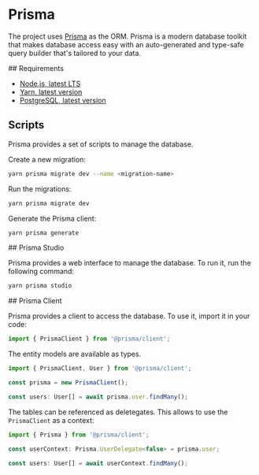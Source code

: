 # Prisma

The project uses [Prisma](https://www.prisma.io/) as the ORM. Prisma is a modern database toolkit that makes database access easy with an auto-generated and type-safe query builder that's tailored to your data.

## Requirements

- [Node.js, latest LTS](https://nodejs.org/en/)
- [Yarn, latest version](https://yarnpkg.com/en/docs/install)
- [PostgreSQL, latest version](https://www.postgresql.org/download/)

## Scripts

Prisma provides a set of scripts to manage the database.

Create a new migration:

```bash
yarn prisma migrate dev --name <migration-name>
```

Run the migrations:

```bash
yarn prisma migrate dev
```

Generate the Prisma client:

```bash
yarn prisma generate
```

## Prisma Studio

Prisma provides a web interface to manage the database. To run it, run the following command:

```bash
yarn prisma studio
```

## Prisma Client

Prisma provides a client to access the database. To use it, import it in your code:

```typescript
import { PrismaClient } from '@prisma/client';
```

The entity models are available as types.

```typescript
import { PrismaClient, User } from '@prisma/client';

const prisma = new PrismaClient();

const users: User[] = await prisma.user.findMany();
```

The tables can be referenced as deletegates. This allows to use the `PrismaClient` as a context:

```typescript
import { Prisma } from '@prisma/client';

const userContext: Prisma.UserDelegate<false> = prisma.user;

const users: User[] = await userContext.findMany();
```
